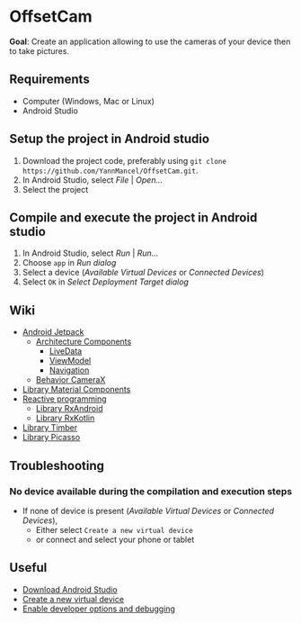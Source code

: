 # OffsetCam

**Goal**: Create an application allowing to use the cameras of your device then to take pictures.


## Requirements
* Computer (Windows, Mac or Linux)
* Android Studio


## Setup the project in Android studio
1. Download the project code, preferably using `git clone https://github.com/YannMancel/OffsetCam.git`.
2. In Android Studio, select *File* | *Open...*
3. Select the project
     
     
## Compile and execute the project in Android studio
1. In Android Studio, select *Run* | *Run...*
2. Choose `app` in *Run dialog*
3. Select a device (*Available Virtual Devices* or *Connected Devices*)
4. Select `OK` in *Select Deployment Target dialog*


## Wiki
* [Android Jetpack](https://developer.android.com/jetpack)
  * [Architecture Components](https://developer.android.com/topic/libraries/architecture/)
    * [LiveData](https://developer.android.com/topic/libraries/architecture/livedata)
    * [ViewModel](https://developer.android.com/topic/libraries/architecture/viewmodel)
    * [Navigation](https://developer.android.com/guide/navigation/)
  * [Behavior CameraX](https://developer.android.com/training/camerax)
* [Library Material Components](https://github.com/material-components/material-components-android)
* [Reactive programming](http://reactivex.io/)
  * [Library RxAndroid](https://github.com/ReactiveX/RxAndroid)
  * [Library RxKotlin](https://github.com/ReactiveX/RxKotlin)
* [Library Timber](https://github.com/JakeWharton/timber)
* [Library Picasso](https://github.com/square/picasso)


## Troubleshooting

### No device available during the compilation and execution steps 
* If none of device is present (*Available Virtual Devices* or *Connected Devices*),
    * Either select `Create a new virtual device`
    * or connect and select your phone or tablet
     
     
## Useful
* [Download Android Studio](https://developer.android.com/studio)
* [Create a new virtual device](https://developer.android.com/studio/run/managing-avds.html)
* [Enable developer options and debugging](https://developer.android.com/studio/debug/dev-options.html#enable)